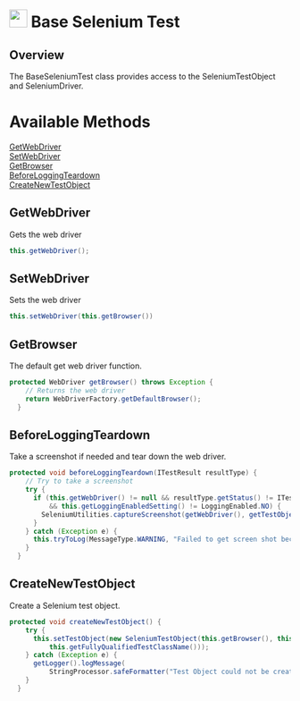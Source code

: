 # <img src="resources/MAQS.jpg" height="32" width="32"> Base Selenium Test

## Overview
The BaseSeleniumTest class provides access to the SeleniumTestObject and SeleniumDriver.

# Available Methods
[GetWebDriver](#GetWebDriver)  
[SetWebDriver](#SetWebDriver)  
[GetBrowser](#GetBrowser)  
[BeforeLoggingTeardown](#BeforeLoggingTeardown)  
[CreateNewTestObject](#CreateNewTestObject)  

## GetWebDriver
Gets the web driver
```java
this.getWebDriver();
```

## SetWebDriver
Sets the web driver
```java
this.setWebDriver(this.getBrowser())
```

## GetBrowser
The default get web driver function.
```java
protected WebDriver getBrowser() throws Exception {
    // Returns the web driver
    return WebDriverFactory.getDefaultBrowser();
  }
```

## BeforeLoggingTeardown
Take a screenshot if needed and tear down the web driver.
```java
protected void beforeLoggingTeardown(ITestResult resultType) {
    // Try to take a screenshot
    try {
      if (this.getWebDriver() != null && resultType.getStatus() != ITestResult.SUCCESS
          && this.getLoggingEnabledSetting() != LoggingEnabled.NO) {
        SeleniumUtilities.captureScreenshot(getWebDriver(), getTestObject());
      }
    } catch (Exception e) {
      this.tryToLog(MessageType.WARNING, "Failed to get screen shot because: %s", e.getMessage());
    }
  }
```

## CreateNewTestObject
Create a Selenium test object.
```java
protected void createNewTestObject() {
    try {
      this.setTestObject(new SeleniumTestObject(this.getBrowser(), this.createLogger(),
          this.getFullyQualifiedTestClassName()));
    } catch (Exception e) {
      getLogger().logMessage(
          StringProcessor.safeFormatter("Test Object could not be created: %s", e.getMessage()));
    }
  }
```